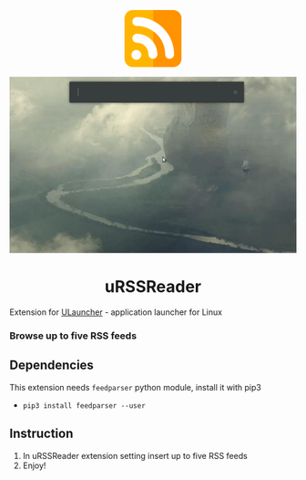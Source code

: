 <p align="center">
  <img style="width: 100px" src="images/icon.png" alt="Icon" />
</p>

<p align="center">
  <img src="images/demo.gif" alt="Icon" />
</p>

<h1 align="center">uRSSReader</h1>

Extension for [ULauncher](https://ulauncher.io/) - application launcher for Linux

### Browse up to five RSS feeds

## Dependencies

This extension needs `feedparser` python module, install it with pip3

* `pip3 install feedparser --user`

## Instruction

1. In uRSSReader extension setting insert up to five RSS feeds
2. Enjoy!
